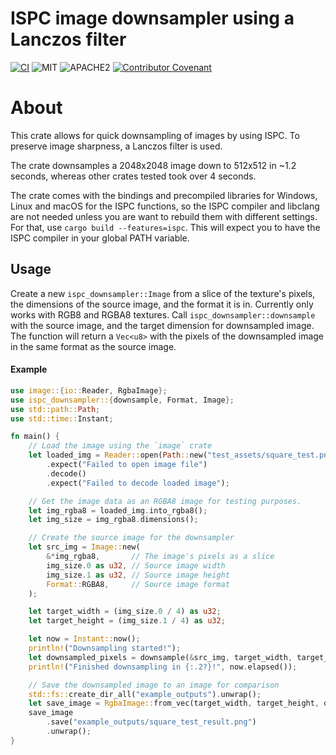 # ISPC image downsampler using a Lanczos filter
[![CI](https://github.com/Traverse-Research/ispc-downsampler/actions/workflows/build.yaml/badge.svg)](https://github.com/Traverse-Research/ispc-downsampler/actions/workflows/build.yaml)
![MIT](https://img.shields.io/badge/license-MIT-blue.svg)
![APACHE2](https://img.shields.io/badge/license-APACHE2-blue.svg)
[![Contributor Covenant](https://img.shields.io/badge/contributor%20covenant-v1.4%20adopted-ff69b4.svg)](../main/CODE_OF_CONDUCT.md)

# About
This crate allows for quick downsampling of images by using ISPC. To preserve image sharpness, a Lanczos filter is used. 

The crate downsamples a 2048x2048 image down to 512x512 in ~1.2 seconds, whereas other crates tested took over 4 seconds.

The crate comes with the bindings and precompiled libraries for Windows, Linux and macOS for the ISPC functions, so the ISPC compiler and libclang are not needed unless you are want to rebuild them with different settings. For that, use `cargo build --features=ispc`. This will expect you to have the ISPC compiler in your global PATH variable.

## Usage
Create a new `ispc_downsampler::Image` from a slice of the texture's pixels, the dimensions of the source image, and the format it is in. Currently only works with RGB8 and RGBA8 textures.
Call `ispc_downsampler::downsample` with the source image, and the target dimension for downsampled image. The function will return a `Vec<u8>` with the pixels of the downsampled image in the same format as the source image.
#### Example
```rust
use image::{io::Reader, RgbaImage};
use ispc_downsampler::{downsample, Format, Image};
use std::path::Path;
use std::time::Instant;

fn main() {
    // Load the image using the `image` crate
    let loaded_img = Reader::open(Path::new("test_assets/square_test.png"))
        .expect("Failed to open image file")
        .decode()
        .expect("Failed to decode loaded image");

    // Get the image data as an RGBA8 image for testing purposes.
    let img_rgba8 = loaded_img.into_rgba8();
    let img_size = img_rgba8.dimensions();

    // Create the source image for the downsampler
    let src_img = Image::new(
        &*img_rgba8,       // The image's pixels as a slice
        img_size.0 as u32, // Source image width
        img_size.1 as u32, // Source image height
        Format::RGBA8,     // Source image format
    );

    let target_width = (img_size.0 / 4) as u32;
    let target_height = (img_size.1 / 4) as u32;

    let now = Instant::now();
    println!("Downsampling started!");
    let downsampled_pixels = downsample(&src_img, target_width, target_height);
    println!("Finished downsampling in {:.2?}!", now.elapsed());

    // Save the downsampled image to an image for comparison
    std::fs::create_dir_all("example_outputs").unwrap();
    let save_image = RgbaImage::from_vec(target_width, target_height, downsampled_pixels).unwrap();
    save_image
        .save("example_outputs/square_test_result.png")
        .unwrap();
}
```
